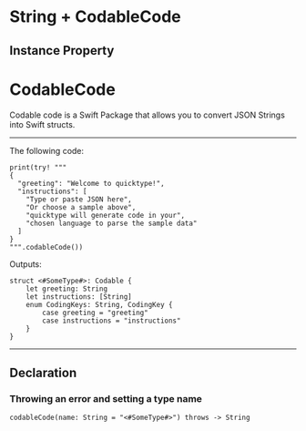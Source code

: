 # String + CodableCode
## Instance Property
# CodableCode

Codable code is a Swift Package that allows you to convert JSON Strings into Swift structs.

-------------------------

The following code:

```
print(try! """
{
  "greeting": "Welcome to quicktype!",
  "instructions": [
    "Type or paste JSON here",
    "Or choose a sample above",
    "quicktype will generate code in your",
    "chosen language to parse the sample data"
  ]
}
""".codableCode())
```

Outputs:

```
struct <#SomeType#>: Codable {
    let greeting: String
    let instructions: [String]
    enum CodingKeys: String, CodingKey {
        case greeting = "greeting"
        case instructions = "instructions"
    }
}
```

-------------------------

## Declaration 

### Throwing an error and setting a type name
```
codableCode(name: String = "<#SomeType#>") throws -> String
```

